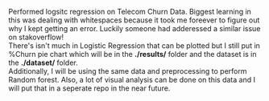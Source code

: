 Performed logsitc regression on Telecom Churn Data. Biggest learning in this was dealing with whitespaces because it took me foreever to figure out why I kept getting an error. Luckily someone had adderessed a similar issue on stakoverflow!<br>
There's isn't much in Logistic Regression that can be plotted but I still put in %Churn pie chart which will be in the <b>./results/</b> folder and the dataset is in the <b>./dataset/</b> folder.<br>
Additionally, I will be using the same data and preprocessing to perform Random forest. Also, a lot of visual analysis can be done on this data and I will put that in a seperate repo in the near future.
